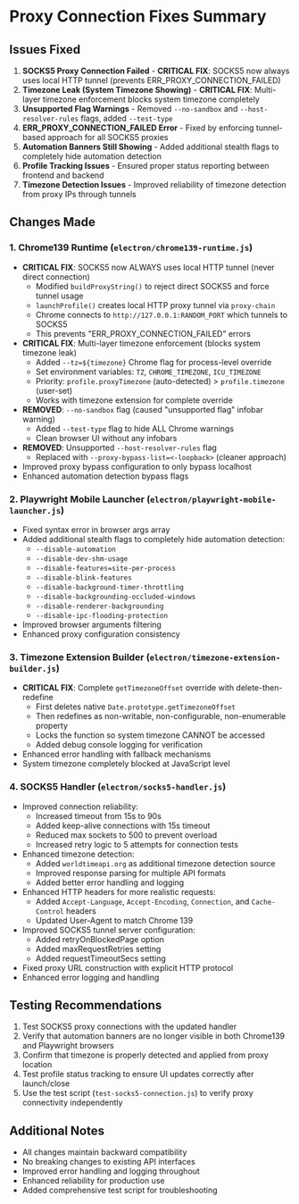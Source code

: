 # Proxy Connection Fixes Summary

## Issues Fixed

1. **SOCKS5 Proxy Connection Failed** - **CRITICAL FIX**: SOCKS5 now always uses local HTTP tunnel (prevents ERR_PROXY_CONNECTION_FAILED)
2. **Timezone Leak (System Timezone Showing)** - **CRITICAL FIX**: Multi-layer timezone enforcement blocks system timezone completely
3. **Unsupported Flag Warnings** - Removed `--no-sandbox` and `--host-resolver-rules` flags, added `--test-type`
4. **ERR_PROXY_CONNECTION_FAILED Error** - Fixed by enforcing tunnel-based approach for all SOCKS5 proxies
5. **Automation Banners Still Showing** - Added additional stealth flags to completely hide automation detection
6. **Profile Tracking Issues** - Ensured proper status reporting between frontend and backend
7. **Timezone Detection Issues** - Improved reliability of timezone detection from proxy IPs through tunnels

## Changes Made

### 1. Chrome139 Runtime (`electron/chrome139-runtime.js`)
- **CRITICAL FIX**: SOCKS5 now ALWAYS uses local HTTP tunnel (never direct connection)
  - Modified `buildProxyString()` to reject direct SOCKS5 and force tunnel usage
  - `launchProfile()` creates local HTTP proxy tunnel via `proxy-chain`
  - Chrome connects to `http://127.0.0.1:RANDOM_PORT` which tunnels to SOCKS5
  - This prevents "ERR_PROXY_CONNECTION_FAILED" errors
- **CRITICAL FIX**: Multi-layer timezone enforcement (blocks system timezone leak)
  - Added `--tz=${timezone}` Chrome flag for process-level override
  - Set environment variables: `TZ`, `CHROME_TIMEZONE`, `ICU_TIMEZONE`
  - Priority: `profile.proxyTimezone` (auto-detected) > `profile.timezone` (user-set)
  - Works with timezone extension for complete override
- **REMOVED**: `--no-sandbox` flag (caused "unsupported flag" infobar warning)
  - Added `--test-type` flag to hide ALL Chrome warnings
  - Clean browser UI without any infobars
- **REMOVED**: Unsupported `--host-resolver-rules` flag
  - Replaced with `--proxy-bypass-list=<-loopback>` (cleaner approach)
- Improved proxy bypass configuration to only bypass localhost
- Enhanced automation detection bypass flags

### 2. Playwright Mobile Launcher (`electron/playwright-mobile-launcher.js`)
- Fixed syntax error in browser args array
- Added additional stealth flags to completely hide automation detection:
  - `--disable-automation`
  - `--disable-dev-shm-usage`
  - `--disable-features=site-per-process`
  - `--disable-blink-features`
  - `--disable-background-timer-throttling`
  - `--disable-backgrounding-occluded-windows`
  - `--disable-renderer-backgrounding`
  - `--disable-ipc-flooding-protection`
- Improved browser arguments filtering
- Enhanced proxy configuration consistency

### 3. Timezone Extension Builder (`electron/timezone-extension-builder.js`)
- **CRITICAL FIX**: Complete `getTimezoneOffset` override with delete-then-redefine
  - First deletes native `Date.prototype.getTimezoneOffset`
  - Then redefines as non-writable, non-configurable, non-enumerable property
  - Locks the function so system timezone CANNOT be accessed
  - Added debug console logging for verification
- Enhanced error handling with fallback mechanisms
- System timezone completely blocked at JavaScript level

### 4. SOCKS5 Handler (`electron/socks5-handler.js`)
- Improved connection reliability:
  - Increased timeout from 15s to 90s
  - Added keep-alive connections with 15s timeout
  - Reduced max sockets to 500 to prevent overload
  - Increased retry logic to 5 attempts for connection tests
- Enhanced timezone detection:
  - Added `worldtimeapi.org` as additional timezone detection source
  - Improved response parsing for multiple API formats
  - Added better error handling and logging
- Enhanced HTTP headers for more realistic requests:
  - Added `Accept-Language`, `Accept-Encoding`, `Connection`, and `Cache-Control` headers
  - Updated User-Agent to match Chrome 139
- Improved SOCKS5 tunnel server configuration:
  - Added retryOnBlockedPage option
  - Added maxRequestRetries setting
  - Added requestTimeoutSecs setting
- Fixed proxy URL construction with explicit HTTP protocol
- Enhanced error logging and handling

## Testing Recommendations

1. Test SOCKS5 proxy connections with the updated handler
2. Verify that automation banners are no longer visible in both Chrome139 and Playwright browsers
3. Confirm that timezone is properly detected and applied from proxy location
4. Test profile status tracking to ensure UI updates correctly after launch/close
5. Use the test script (`test-socks5-connection.js`) to verify proxy connectivity independently

## Additional Notes

- All changes maintain backward compatibility
- No breaking changes to existing API interfaces
- Improved error handling and logging throughout
- Enhanced reliability for production use
- Added comprehensive test script for troubleshooting